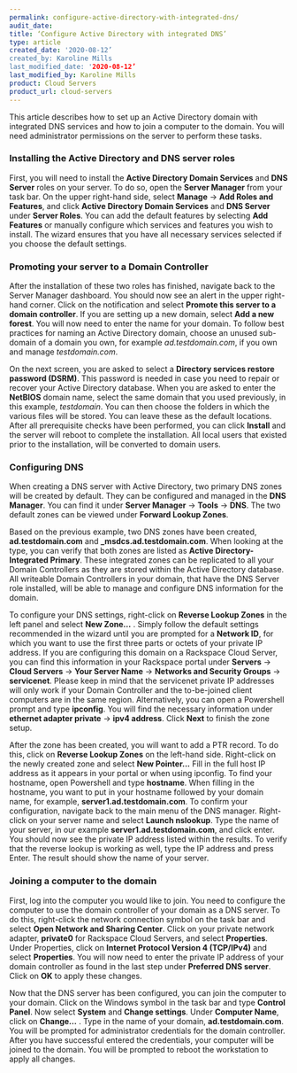 ```yaml
---
permalink: configure-active-directory-with-integrated-dns/
audit_date:
title: ‘Configure Active Directory with integrated DNS’
type: article
created_date: '2020-08-12’
created_by: Karoline Mills
last_modified_date: '2020-08-12’
last_modified_by: Karoline Mills
product: Cloud Servers
product_url: cloud-servers
---
```


This article describes how to set up an Active Directory domain with integrated DNS services and how to join a computer to the domain. You will need administrator permissions on the server to perform these tasks.

### Installing the Active Directory and DNS server roles

First, you will need to install the **Active Directory Domain Services**  and **DNS Server** roles on your server. To do so, open the **Server Manager** from your task bar. On the upper right-hand side, select **Manage** -> **Add Roles and Features**, and click **Active Directory Domain Services** and **DNS Server** under **Server Roles**. You can add the default features by selecting **Add Features** or manually configure which services and features you wish to install. The wizard ensures that you have all necessary services selected if you choose the default settings.

### Promoting your server to a Domain Controller

After the installation of these two roles has finished, navigate back to the Server Manager dashboard. You should now see an alert in the upper right-hand corner. Click on the notification and select **Promote this server to a domain controller**. If you are setting up a new domain, select **Add a new forest**. You will now need to enter the name for your domain. To follow best practices for naming an Active Directory domain, choose an unused sub-domain of a domain you own, for example *ad.testdomain.com*, if you own and manage *testdomain.com*.

On the next screen, you are asked to select a **Directory services restore password (DSRM)**. This password is needed in case you need to repair or recover your Active Directory database. When you are asked to enter the **NetBIOS** domain name, select the same domain that you used previously, in this example, *testdomain*. You can then choose the folders in which the various files will be stored. You can leave these as the default locations. After all prerequisite checks have been performed, you can click **Install** and the server will reboot to complete the installation. All local users that existed prior to the installation, will be converted to domain users.

### Configuring DNS

When creating a DNS server with Active Directory, two primary DNS zones will be created by default. They can be configured and managed in the **DNS Manager**. You can find it under **Server Manager** -> **Tools** -> **DNS**. The two default zones can be viewed under **Forward Lookup Zones**. 

Based on the previous example, two DNS zones have been created, **ad.testdomain.com** and **_msdcs.ad.testdomain.com**. When looking at the type, you can verify that both zones are listed as **Active Directory-Integrated Primary**. These integrated zones can be replicated to all your Domain Controllers as they are stored within the Active Directory database. All writeable Domain Controllers in your domain, that have the DNS Server role installed, will be able to manage and configure DNS information for the domain.

To configure your DNS settings, right-click on **Reverse Lookup Zones** in the left panel and select **New Zone…** . Simply follow the default settings recommended in the wizard until you are prompted for a **Network ID**, for which you want to use the first three parts or octets of your private IP address. If you are configuring this domain on a Rackspace Cloud Server, you can find this information in your Rackspace portal under **Servers** -> **Cloud Servers** -> **Your Server Name** -> **Networks and Security Groups** -> **servicenet**. Please keep in mind that the servicenet private IP addresses will only work if your Domain Controller and the to-be-joined client computers are in the same region. Alternatively, you can open a Powershell prompt and type **ipconfig**. You will find the necessary information under **ethernet adapter private** -> **ipv4 address**. Click **Next** to finish the zone setup.

After the zone has been created, you will want to add a PTR record. To do this, click on **Reverse Lookup Zones** on the left-hand side. Right-click on the newly created zone and select **New Pointer...** Fill in the full host IP address as it appears in your portal or when using ipconfig. To find your hostname, open Powershell and type **hostname**. When filling in the hostname, you want to put in your hostname followed by your domain name, for example, **server1.ad.testdomain.com**.
To confirm your configuration, navigate back to the main menu of the DNS manager. Right-click on your server name and select **Launch nslookup**. Type the name of your server, in our example **server1.ad.testdomain.com**, and click enter. You should now see the private IP address listed within the results. To verify that the reverse lookup is working as well, type the IP address and press Enter. The result should show the name of your server.

### Joining a computer to the domain

First, log into the computer you would like to join. You need to configure the computer to use the domain controller of your domain as a DNS server. To do this, right-click the network connection symbol on the task bar and select **Open Network and Sharing Center**. Click on your private network adapter, **private0** for Rackspace Cloud Servers, and select **Properties**. Under Properties, click on **Internet Protocol Version 4 (TCP/IPv4)** and select **Properties**. You will now need to enter the private IP address of your domain controller as found in the last step under **Preferred DNS server**. Click on **OK** to apply these changes.

Now that the DNS server has been configured, you can join the computer to your domain. Click on the Windows symbol in the task bar and type **Control Panel**. Now select **System** and **Change settings**. Under **Computer Name**, click on **Change…** . Type in the name of your domain, **ad.testdomain.com**. You will be prompted for administrator credentials for the domain controller. After you have successful entered the credentials, your computer will be joined to the domain. You will be prompted to reboot the workstation to apply all changes.
